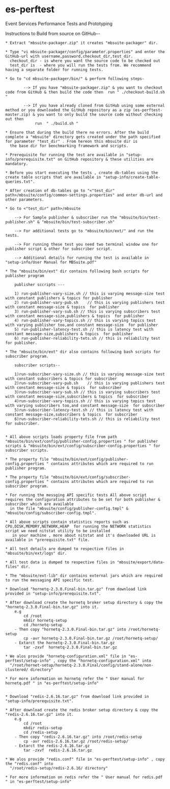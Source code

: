 es-perftest
===========

Event Services Performance Tests and Prototyping


Instructions to Build from source on GitHub-- 

	* Extract "mbsuite-packager.zip" it creates "mbsuite-packager" dir.
	
	* Type "vi mbsuite-packager/config/parameter.properties" and enter the GitHub-url with username,password,checkout_dir,test_dir.
	  checkout_dir - is where you want the source code to be checked out
	  test_dir is  - where you will run the tests from. We recommend having a separate folder for running tests.
	 	
	* Go to "cd mbsuite-packager/bin/" & perform following steps-
			
			--> If you have "mbsuite-packager.zip" & you want to checkout code from GitHub & then build the code then  run " ./checkout-build.sh "

			--> If you have already cloned from GitHub using some external method or you downloaded the GitHub repository as a zip (es-perftest-master.zip) & you want to only build the source code without checking out then 
				 run  " ./build.sh " 	
			
	* Ensure that during the build there no errors. After the build complete a "mbsuite" directory gets created under the path specified for parameter "test_dir" . From hereon this mbsuite dir is 
	  the base dir for benchmarking framework and scripts.
	
	* Prerequisite for running the test are available in "setup-info/prerequisite.txt" on GitHub repository & these utilities are mandatory.
		
	* Before you start executing the tests , create db-tables using the create table scripts that are available in "setup-info/create-table-queries.txt".
		
	* After creation of db-tables go to "<"test_dir" path>/mbsuite/config/common-settings.properties" and enter db-url and other parameters. 

	* Go to <"test_dir" path>/mbsuite 
	
		--> For Sample publisher & subscriber run the "mbsuite/bin/test-publisher.sh" & "mbsuite/bin/test-subscriber.sh"
		
		--> For additional tests go to "mbsuite/bin/ext/" and run the tests.
		
		--> For running these test you need two terminal window one for publisher script & other for subscriber script.
		
		--> Additional details for running the test is available in "setup-info/User Manual for MBSuite.pdf" 
		
	* The "mbsuite/bin/ext" dir contains following bash scripts for publisher program

		publisher sccripts ---
 
		1) run-publisher-vary-size.sh // this is varying message-size test with constant publishers & topics for publisher
		2) run-publisher-vary-pub.sh	// this is varying publishers test with constant message-size & topics  for publisher
		3) run-publisher-vary-sub.sh // this is varying subscribers test with constant message-size,publishers & topics  for publisher
		4) run-publisher-vary-topics.sh // this is varying topics test with varying publisher too,and constant message-size  for publisher
		5) run-publisher-latency-test.sh // this is latency test with constant message-size,publishers & topics  for publisher
		6) run-publisher-reliability-tets.sh // this is reliability test for publisher.

	* The "mbsuite/bin/ext" dir also contains following bash scripts for subscriber program.

		subscriber scripts--

		1)run-subscriber-vary-size.sh // this is varying message-size test with constant subscribers & topics for subscriber
		2)run-subscriber-vary-pub.sh	// this is varying publishers test with constant message-size & topics  for subscriber
		3)run-subscriber-vary-sub.sh // this is varying subscribers test with constant message-size,subscribers & topics  for subscriber
		4)run-subscriber-vary-topics.sh // this is varying topics test with varying subscribers too,and constant message-size  for subscriber
		5)run-subscriber-latency-test.sh // this is latency test with constant message-size,subscribers & topics  for subscriber
		6)run-subscriber-reliability-tets.sh // this is reliability test for subscriber.

		
	* All above scripts loads property file from path  "mbsuite/bin/ext/config/publisher-config.properties " for publisher scripts & "mbsuite/bin/ext/config/subscriber-config.properties " for subscriber scripts.

	* The property file "mbsuite/bin/ext/config/publisher-config.properties " contains attributes which are required to run publisher program.

	* The property file "mbsuite/bin/ext/config/subscriber-config.properties " contains attributes which are required to run subscriber program.
	
	* For running the messging API specific tests All above script requires the configuration attributes to be set for both publisher & subscriber which are available 
	  in the file "mbsuite/config/publisher-config.tmpl" & "mbsuite/config/subscriber-config.tmpl". 
	  
	* All above scripts contain statistics reports such as CPU,DISK,MEMORY,NETWORK,HEAP  for running the NETWORK statistics script we need nitstat utility to be installed
	   in your machine , more about nitstat and it's downloaded URL is available in "prerequisite.txt" file.
	   
	* All test details are dumped to respective files in "mbsuite/bin/ext/logs" dir.
	
	* All test data is dumped to respective files in "mbsuite/export/data-files" dir.
	
	* The "mbsuite/ext-lib" dir contains external jars which are required to run the messaging API specific test.
	
	* Download "hornetq-2.3.0.Final-bin.tar.gz" from download link provided in "setup-info/prerequisite.txt".
	
	* After download create the hornetq broker setup directory & copy the "hornetq-2.3.0.Final-bin.tar.gz" into it.
		e.g
			cd /root
			mkdir hornetq-setup
			cd /hornetq-setup
		- Then copy "hornetq-2.3.0.Final-bin.tar.gz" into /root/hornetq-setup	
			cp -avr hornetq-2.3.0.Final-bin.tar.gz /root/hornetq-setup/
		- Extarct the hornetq-2.3.0.Final-bin.tar.gz	
			tar -zxvf  hornetq-2.3.0.Final-bin.tar.gz
			
	* We alos provide "hornetq-configuration.xml" file in "es-perftest/setup-info" , copy the "hornetq-configuration.xml" into 
	  "/root/hornet-setup/hornetq-2.3.0.Final/config/stand-alone/non-clustered/ directory"
		
	* For more information on hornetq refer the " User manual for hornetq.pdf " in "es-perftest/setup-info"
	

	* Download "redis-2.6.16.tar.gz" from download link provided in "setup-info/prerequisite.txt".
	
	* After download create the redis broker setup directory & copy the "redis-2.6.16.tar.gz" into it.
		e.g
			cd /root
			mkdir redis-setup
			cd /redis-setup
		- Then copy "redis-2.6.16.tar.gz" into /root/redis-setup	
			cp -avr redis-2.6.16.tar.gz /root/redis-setup/
		- Extarct the redis-2.6.16.tar.gz
			tar -zxvf  redis-2.6.16.tar.gz
			
	* We alos provide "redis.conf" file in "es-perftest/setup-info" , copy the "redis.conf" into 
	  "/root/redis-setup/redis-2.6.16/ directory"
		
	* For more information on redis refer the " User manual for redis.pdf " in "es-perftest/setup-info"


